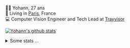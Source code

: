 <p>
  👨🏻 <bold>Yohann</bold>, 27 ans<br/>
  💼 Living in <a href="https://www.google.com/maps?q=paris">Paris</a>, France<br/>
  💻 Computer Vision Engineer and Tech Lead at <a href="https://trayvisor.com/">Trayvisor</a><br/>
</p>

<a href="https://github.com/anuraghazra/github-readme-stats"><img align="center" src="https://github-readme-stats-go94hl40s-yohann84l.vercel.app//api?username=yohann84L&show_icons=true&include_all_commits=true" alt="Yohann's github stats" /> </a>


<details>
  <summary>Some stats ...</summary><br/>
  

<!--START_SECTION:waka-->
![Code Time](http://img.shields.io/badge/Code%20Time-1%2C125%20hrs%2027%20mins-blue)

![Profile Views](http://img.shields.io/badge/Profile%20Views-0-blue)

**🐱 My GitHub Data** 

> 📦 440.7 kB Used in GitHub's Storage 
 > 
> 🚫 Not Opted to Hire
 > 
> 📜 26 Public Repositories 
 > 
> 🔑 21 Private Repositories 
 > 
**I'm an Early 🐤** 

```text
🌞 Morning                15174 commits       ████████░░░░░░░░░░░░░░░░░   30.90 % 
🌆 Daytime                27899 commits       ██████████████░░░░░░░░░░░   56.81 % 
🌃 Evening                5901 commits        ███░░░░░░░░░░░░░░░░░░░░░░   12.02 % 
🌙 Night                  139 commits         ░░░░░░░░░░░░░░░░░░░░░░░░░   00.28 % 
```
📅 **I'm Most Productive on Wednesday** 

```text
Monday                   9121 commits        █████░░░░░░░░░░░░░░░░░░░░   18.57 % 
Tuesday                  9128 commits        █████░░░░░░░░░░░░░░░░░░░░   18.59 % 
Wednesday                10911 commits       ██████░░░░░░░░░░░░░░░░░░░   22.22 % 
Thursday                 9990 commits        █████░░░░░░░░░░░░░░░░░░░░   20.34 % 
Friday                   9154 commits        █████░░░░░░░░░░░░░░░░░░░░   18.64 % 
Saturday                 300 commits         ░░░░░░░░░░░░░░░░░░░░░░░░░   00.61 % 
Sunday                   509 commits         ░░░░░░░░░░░░░░░░░░░░░░░░░   01.04 % 
```


📊 **This Week I Spent My Time On** 

```text
🕑︎ Time Zone: Europe/Paris

💬 Programming Languages: 
SSH Config               9 mins              ██████████░░░░░░░░░░░░░░░   39.44 % 
Smali                    8 mins              █████████░░░░░░░░░░░░░░░░   37.59 % 
Python                   3 mins              ████░░░░░░░░░░░░░░░░░░░░░   14.42 % 
Lua                      0 secs              █░░░░░░░░░░░░░░░░░░░░░░░░   03.27 % 
JSON                     0 secs              █░░░░░░░░░░░░░░░░░░░░░░░░   02.19 % 

🔥 Editors: 
VS Code                  22 mins             █████████████████████████   100.00 % 

💻 Operating System: 
Mac                      22 mins             █████████████████████████   100.00 % 
```

**I Mostly Code in Python** 

```text
Python                   25 repos            █████████████░░░░░░░░░░░░   53.19 % 
Jupyter Notebook         5 repos             ███░░░░░░░░░░░░░░░░░░░░░░   10.64 % 
JavaScript               3 repos             ██░░░░░░░░░░░░░░░░░░░░░░░   06.38 % 
HTML                     2 repos             █░░░░░░░░░░░░░░░░░░░░░░░░   04.26 % 
Shell                    1 repo              █░░░░░░░░░░░░░░░░░░░░░░░░   02.13 % 
```




 Last Updated on 03/04/2024 00:28:16 UTC
<!--END_SECTION:waka-->
